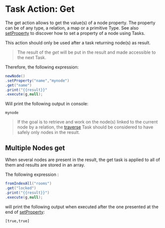 # Task Action: Get

The get action allows to get the value(s) of a node property. The property can be of any type, a relation, a map or a primitive Type.
See also [setProperty](setProperty.md) to discover how to set a property of a node using Tasks.

This action should only be used after a task returning node(s) as result.

> The result of the *get* will be put in the result and made accessible to the next Task.

Therefore, the following expression:

```java
newNode()
.setProperty("name","mynode")
.get("name")
.print("{{result}}"
.execute(g,null);
```

Will print the following output in console:

```
mynode
```


> If the goal is to retrieve and work on the node(s) linked to the current node by a relation, the [traverse](traverse.md) Task should be considered to have safely only nodes in the result.

## Multiple Nodes get

When several nodes are present in the result, the get task is applied to all of them and  results are stored in an array.

The following expression :

```java
fromIndexAll("rooms")
.get("locked")
.print("{{result}}")
.execute(g,null);
```

will print the following output when executed after the one presented at the end of [setProperty](setProperty.md):

```
[true,true]
```

